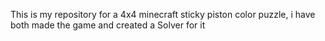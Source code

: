 This is my repository for a 4x4 minecraft sticky piston color puzzle, i have both made the game and created a Solver for it
